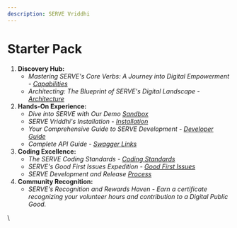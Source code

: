 ```yaml
---
description: SERVE Vriddhi
---
```


# Starter Pack

1. **Discovery Hub:**
   * _Mastering SERVE's Core Verbs: A Journey into Digital Empowerment -_ [_Capabilities_](../explore/capabilities/)
   * _Architecting: The Blueprint of SERVE's Digital Landscape -_ [_Architecture_](../explore/architecture/)
2. **Hands-On Experience:**
   * _Dive into SERVE with Our Demo_ [_Sandbox_](../explore/demo-sandbox.md)
   * _SERVE Vriddhi's Installation -_ [_Installation_](../explore/installing-serve-vriddhi/)
   * _Your Comprehensive Guide to SERVE Development -_ [_Developer Guide_](../explore/product-and-developer-guide/)
   * _Complete API Guide_ - [_Swagger Links_](../api-reference/swagger-links.md)
3. **Coding Excellence:**
   * _The SERVE Coding Standards -_ [_Coding Standards_](https://docs.google.com/document/d/1aoj6cSgQ5uziLqsvG4oGzh3bhNHh5khe4pk\_lGh10BU/edit)
   * _SERVE's Good First Issues Expedition -_ [_Good First Issues_](backlog.md)
   * _SERVE Development and Release_ [_Process_](development-and-release-process.md)
4. **Community Recognition:**
   * _SERVE's Recognition and Rewards Haven - Earn a certificate recognizing your volunteer hours and contribution to a Digital Public Good._

\
